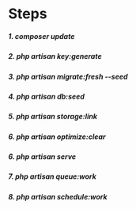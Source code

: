 
# Steps 
##### 1. composer update
##### 2. php artisan key:generate
##### 3. php artisan migrate:fresh --seed
##### 4. php artisan db:seed
##### 5. php artisan storage:link
##### 6. php artisan optimize:clear
##### 6. php artisan serve
##### 7. php artisan queue:work
##### 8. php artisan schedule:work
